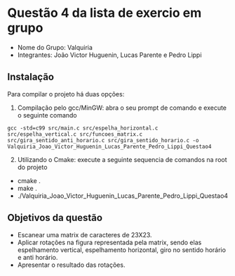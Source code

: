 # Questão 4 da lista de exercio em grupo

- Nome do Grupo: Valquiria
- Integrantes: João Victor Huguenin, Lucas Parente e Pedro Lippi

## Instalação

Para compilar o projeto há duas opções:

1. Compilação pelo gcc/MinGW: abra o seu prompt de comando e execute o seguinte comando 
  ```
  gcc -std=c99 src/main.c src/espelha_horizontal.c src/espelha_vertical.c src/funcoes_matrix.c src/gira_sentido_anti_horario.c src/gira_sentido_horario.c -o Valquiria_Joao_Victor_Huguenin_Lucas_Parente_Pedro_Lippi_Questao4
  ```
2. Utilizando o Cmake: execute a seguinte sequencia de comandos na root do projeto
  - cmake .
  - make .
  - ./Valquiria_Joao_Victor_Huguenin_Lucas_Parente_Pedro_Lippi_Questao4

## Objetivos da questão

- Escanear uma matrix de caracteres de 23X23.
- Aplicar rotações na figura representada pela matrix, sendo elas espelhamento vertical, espelhamento horizontal, giro no sentido horário e anti horário.
- Apresentar o resultado das rotações.

